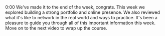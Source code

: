 0:00
We've made it to the end of the week, congrats. This week we explored building a strong portfolio and online presence. We also reviewed what it's like to network in the real world and ways to practice. It's been a pleasure to guide you through all of this important information this week. Move on to the next video to wrap up the course.